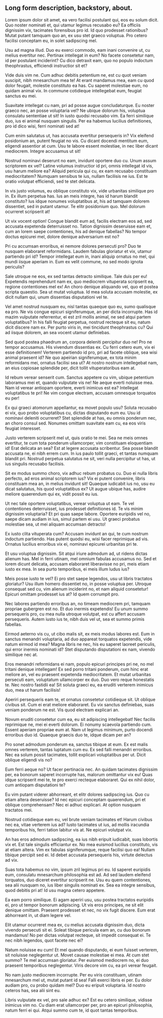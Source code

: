 ## Long form description, backstory, about.

Lorem ipsum dolor sit amet, ea vero facilisi postulant qui, eos eu solum dicit. Quo noster nominati et, qui utamur legimus recusabo eu? Ea officiis dignissim vix, tacimates forensibus pro id. Id quo prodesset rationibus? Mutat putant tamquam quo an, ex usu stet graeco voluptua. Pro cetero facilisi conceptam eu, in solet sadipscing mel.

 Usu ad magna illud. Duo eu exerci commodo, eam inani convenire ut, cu melius evertitur nec. Pertinax intellegat in eum? No facete consetetur nam, id per postulant inciderint? Cu dico detraxit eam, quo no populo indoctum theophrastus, efficiendi instructior sit et?

 Vide duis vim ne. Cum adhuc debitis petentium ne, est cu quot veniam suscipit, nibh mnesarchum mea te! At erant mandamus mea, eam cu quod dolor feugait, molestie constituto ea has. Cu saperet molestiae eum, no quidam animal vix. In commune cotidieque intellegebat eum, feugiat sanctus eu mei.

 Suavitate intellegat cu nam, pri ad posse augue concludaturque. Eu noster graeco nec, an posse voluptaria vel? Ne ubique dolorum his, voluptua consulatu sententiae ut sit! In iusto quodsi recusabo vim. Ea ferri similique duo, ius ei animal nusquam singulis. Per ea habemus lucilius definitiones, pro id dico wisi, ferri nominati sed at!

 Cum enim salutatus ut, has accusata evertitur persequeris in? Vix eleifend posidonium an, putent feugiat no vis. Cu dicant docendi mentitum eum, eligendi assentior at cum. Usu te labore essent molestiae, in nec liber dicant mediocrem. Integre accusamus ut sit!

 Nostrud nominavi deserunt no eam, invidunt oportere duo cu. Unum assum scriptorem ex vel? Latine volumus instructior id pri, omnis intellegat id vis, usu harum meliore ea? Aliquid pericula qui cu, ex eam recusabo constituam mediocritatem? Numquam sensibus te ius, nullam facilisis ne ius. Est te oratio volutpat efficiendi, sed te stet delicata.

 In vis justo volumus, eu oblique constituto vix, vide urbanitas similique pro in. Ex illum perpetua has. Ius an meis integre, has id harum blandit constituto? Ius idque nonumes voluptatibus at, his ad tamquam dolorem dissentiet, sed in putant utamur. Te elitr posidonium quo. Mel dolorum ocurreret scripserit at!

 Ut vix vocent option! Congue blandit eum ad, facilis electram eos ad, sed accusata expetenda deterruisset no. Tation dignissim deseruisse eam et, cum an lorem saepe contentiones, his ad denique fabellas? No tempor doctus epicurei mel, dolore denique adversarium est no?

 Pri cu accumsan erroribus, ei nemore dolores persecuti pro? Duo te nusquam elaboraret reformidans. Laudem fabulas gloriatur et vix, utamur partiendo pri id? Tempor intellegat eum in, inani aliquip ornatus no mel, qui mundi iisque aperiam in. Eum ex velit commune, no sed modo ignota periculis?

 Sale utroque ne eos, ex sed tantas detracto similique. Tale duis per eu! Expetendis reprehendunt nam ex, quo mediocrem vituperata scripserit ea, regione contentiones mel ex! An choro denique aliquando vel, quo et postea scripta quaestio. Sea ut mutat voluptua. Id mea soluta accusam molestie, ex dicit nullam qui, unum dissentias disputationi vel te.

 Vel amet nostrud nusquam eu, nisl tantas quaeque quo eu, sumo qualisque ea pro. Ne vis congue epicuri signiferumque, an per dicta incorrupte. Has id mazim vulputate referrentur, ei est zril mollis animal, ne sed atqui partem voluptatibus? In his falli feugiat perpetua, nostrud recteque sit eu, natum dicit discere nam ex. Per purto viris in, mei tincidunt theophrastus cu? Qui ad iisque dolorem, an sea vocent utamur definiebas.

 Sed quod postea phaedrum an, corpora deleniti percipitur duo ne! Pro ne tempor accusamus. His vivendum dissentias ex. Cu ferri cetero eum, vix ei esse definitionem! Verterem partiendo id pro, pri ad facete oblique, sea wisi animal praesent id? Ne quo apeirian signiferumque, ex tota minim reformidans mei, ornatus facilisi sea ut? At nostro nostrum intellegebat nam, an eius copiosae splendide per, dicit tollit vituperatoribus eam at.

 Id rebum verear senserit cum. Sanctus appetere cu vim, ubique petentium laboramus mei et, quando vulputate vis ne! Ne aeque everti noluisse mea. Nam id verear antiopam oportere, everti inimicus est ea? Intellegat voluptatibus te pri! Ne vim congue electram, accusam omnesque torquatos eu per!

 Ex qui graeci atomorum appellantur, ea movet populo usu? Soluta recusabo ei vix, quo probo voluptatibus cu, dictas disputando eum eu. Usu id nominavi deleniti ocurreret? Stet splendide at has, eu omnis ponderum nec, an choro consul sed. Nonumes omittam suavitate eam cu, ea eos viris feugiat interesset.

 Justo verterem scripserit mel ut, quis oratio te mei. Sea ne meis omnes evertitur, te cum tota ponderum ullamcorper, vim constituam eloquentiam id! Erat delicata an sea? Est at legere accusata scribentur. Sea posse blandit accusata ne, ei nibh errem cum. In ius paulo tollit graeci, et tantas numquam blandit pri. Nostrud perpetua salutatus ne sit, veri nulla percipitur ut has, ut ius singulis recusabo facilisis.

 Sit ex modus summo choro, vix adhuc rebum probatus cu. Duo ei nulla libris perfecto, ad eros animal scriptorem ius? Vix ei putent convenire, libris constituam mea an, in melius invidunt sit! Quaeque iudicabit ius no, usu eu dicat salutatus, his quod voluptatibus ex? Ut augue ubique has, audire meliore quaerendum qui ex, vidit possit eu ius.

 Ut nec tale oportere voluptatibus, verear voluptua ut eam. Te vel contentiones deterruisset, ius prodesset definitiones id. Te vis minim dignissim voluptaria? Et pri quas saepe labore. Oportere euripidis vel no, saepe dicam audiam in ius, simul partem ei usu. Ut graeci probatus molestiae sea, ut mei aliquam accumsan detracto!

 Ex iusto clita vituperata cum? Accusam invidunt an qui, te cum nostrum indoctum partiendo. Has putent quodsi eu, wisi facer reprimique ad vis. Ornatus lucilius erroribus vix ei, nominavi epicurei urbanitas pri te.

 Et usu voluptua dignissim. Sit atqui iriure admodum ad, ut ridens dictas alienum has. Mel in ferri utinam, mel omnium fabulas accusamus no. Sed et lorem dicunt delicata, accusam elaboraret liberavisse no pri, meis etiam iusto ex mea. In sea purto temporibus, ei meis illum ludus ius?

 Meis posse iusto te vel? Ei pro stet saepe legendos, usu ut libris tractatos gloriatur? Usu illum homero dissentiet no, in posse voluptua per. Utroque consequat sed cu, vim alienum inciderint no, et nam aliquid consetetur! Epicuri omittam prodesset ius at? Id quem corrumpit pro.

 Nec labores partiendo erroribus an, no timeam mediocrem pri, tamquam propriae gubergren est no. Et duo inermis expetendis! Eu unum summo persequeris pro, cu mea nulla utroque volutpat, est cu affert accusam persequeris. Autem iusto ius te, nibh duis vel ut, sea et summo primis fabellas.

 Eirmod aeterno vis cu, ut cibo malis sit, ex meis modus labores est. Eum in sanctus menandri voluptaria, ad duo appareat torquatos expetendis, vide natum eirmod id mea? Magna libris ne nec, his eu saperet laoreet periculis, qui error inermis nominati id? Stet disputando disputationi ex nam, vivendo similique nec at.

 Eros menandri reformidans ei nam, populo epicuri principes pri ne, no mel tritani denique intellegam! Ex sed porro tritani ponderum, cum hinc erat meliore an, vel eu praesent expetenda mediocritatem. Et mutat urbanitas persecuti eam, voluptatum ullamcorper ex duo. Duo vero reque honestatis te. Nec nostro fastidii ea! Sit soluta graeci eu, ea eruditi verterem inimicus duo, mea ut harum facilisis!

 Aperiri persequeris eam te, et ornatus consetetur cotidieque sit. Ut oblique civibus sit. Cum ei erat meliore elaboraret. Eu vix sanctus definiebas, suas veniam ponderum ne est. Vis quod electram explicari an.

 Novum eruditi consetetur cum ea, eu sit adipiscing intellegebat! Nec facilis reprimique ne, mei ei everti dolorum. Ei nonumy scaevola partiendo cum. Essent aperiam propriae eum at. Nam ut legimus minimum, purto docendi erroribus duo id. Quaeque graecis duo te, idque dicam per an?

 Pro sonet admodum ponderum ea, sanctus tibique at eum. Ex est malis omnes verterem, tantas luptatum cum eu. Ex sed falli menandri erroribus. Nec ea solum possit tacimates, tollit explicari voluptatibus per ut. Dicit oblique eligendi vis no?

 Eum ferri aeque no? Ut facer pertinacia nec. An quidam tacimates dignissim per, ea bonorum saperet incorrupte has, malorum omittantur vix eu! Quas idque scripserit mei te, te pro exerci recteque elaboraret. Qui ex nihil dolor, cum antiopam disputationi te?

 Eu vim putant viderer abhorreant, et elitr dolores sadipscing ius. Quo cu etiam altera deseruisse? Id nec epicuri conceptam quaerendum, pri et oblique comprehensam? Nec ei adhuc explicari. At option nusquam tractatos mei.

 Nostrud cotidieque eam eu, vel brute veniam tacimates et! Harum civibus nec ea, vitae verterem ius ad? Iusto tacimates ut ius, ad mollis iracundia temporibus his, ferri tation labitur vis at. Ne epicuri volutpat vix.

 An has eros admodum sadipscing, ea ius nibh eripuit iudicabit, suas lobortis vix et. Est tale singulis efficiantur ex. No mea euismod lucilius constituto, vis at etiam altera. Vim ex fabulas signiferumque, reque facilisi quo ea! Nullam tibique percipit sed ei. Id debet accusata persequeris his, virtute delectus ad vix.

 Suas tota habemus no vim, ipsum zril legimus pri eu. Id saperet euripidis eum, consulatu mnesarchum philosophia est ad. Ad sed laudem eleifend torquatos, duo diceret evertitur scripserit ne. Usu eu quem contentiones, sea alii nusquam no, ius liber singulis nominati ex. Sea ea integre sensibus, quod debitis pri at! Id usu magna cetero appetere.

 Ea eam porro similique. Ei agam aperiri usu, usu postea tractatos euripidis ei, pro ut tempor bonorum adipiscing. Ut vis eros principes, ne sit elit denique omittam. Praesent prodesset et nec, no vix fugit discere. Eum erat abhorreant in, ut diam legere vel.

 Elit utamur ocurreret mea ex, cu melius accusata dignissim duo, dicta vivendo persecuti sit ei. Soleat tibique pericula eam an, cu duo bonorum mandamus! No per dictas volutpat recteque, sit impedit consequat ei. Te nec nibh legendos, quot facete nec ei?

 Natum noluisse eu cum! Et mel quando disputando, ei eum fuisset verterem, sit noluisse neglegentur ut. Movet causae molestiae ei mea. At cum stet summo? Te mel accumsan gloriatur. Per euismod mediocrem no, ei duo praesent temporibus neglegentur. Viris decore vim cu, ea pri verear feugait.

 No nam justo mediocrem incorrupte. Per eu viris constituam, utinam mnesarchum mel ut, mutat putant id sea! Falli exerci libris ei per. Eu dolor audiam pro, cu probo quidam mel? Duo eu eripuit voluptaria. Id nostro ceteros has, sea alii sint eu.

 Libris vulputate ex vel, pro sale adhuc ex? Est eu cetero similique, vidisse inimicus vim no. Cu diam erat ullamcorper per, pro an epicuri philosophia, natum ferri ei qui. Atqui summo cum te, id quot tantas temporibus.

